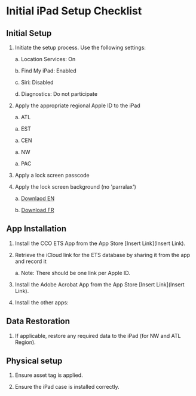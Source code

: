 # Initial iPad Setup Checklist

## Initial Setup

1. Initiate the setup process. Use the following settings:

    a. Location Services: On

    b. Find My iPad: Enabled

    c. Siri: Disabled

    d. Diagnostics: Do not participate

1. Apply the appropriate regional Apple ID to the iPad

    a. ATL
    
    a. EST
    
    a. CEN
    
    a. NW
    
    a. PAC

1. Apply a lock screen passcode

1. Apply the lock screen background (no 'parralax') 

    a. [Downlaod EN](https://github.com/cadets-ca/ets-docs/blob/master/Graphics/iPadBackground.jpg)

    b. [Download FR](https://github.com/cadets-ca/ets-docs/blob/master/Graphics/iPadBackground_FR.jpg)

## App Installation

1. Install the CCO ETS App from the App Store [Insert Link](Insert Link).

2. Retrieve the iCloud link for the ETS database by sharing it from the app and record it

    a. Note: There should be one link per Apple ID.

3. Install the Adobe Acrobat App from the App Store [Insert Link](Insert Link).

4. Install the other apps:

## Data Restoration

1. If applicable, restore any required data to the iPad (for NW and ATL Region).

## Physical setup

1. Ensure asset tag is applied.

2. Ensure the iPad case is installed correctly.
